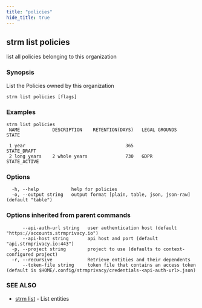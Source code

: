 ```yaml
---
title: "policies"
hide_title: true
---
```

## strm list policies

list all policies belonging to this organization

### Synopsis

List the Policies owned by this organization

```
strm list policies [flags]
```

### Examples

```
strm list policies
 NAME            DESCRIPTION    RETENTION(DAYS)   LEGAL GROUNDS           STATE

 1 year                                     365                    STATE_DRAFT
 2 long years    2 whole years              730   GDPR             STATE_ACTIVE
```

### Options

```
  -h, --help            help for policies
  -o, --output string   output format [plain, table, json, json-raw] (default "table")
```

### Options inherited from parent commands

```
      --api-auth-url string   user authentication host (default "https://accounts.strmprivacy.io")
      --api-host string       api host and port (default "api.strmprivacy.io:443")
  -p, --project string        project to use (defaults to context-configured project)
  -r, --recursive             Retrieve entities and their dependents
      --token-file string     token file that contains an access token (default is $HOME/.config/strmprivacy/credentials-<api-auth-url>.json)
```

### SEE ALSO

* [strm list](docs/04-reference/01-cli-reference/strm/list/index.md)	 - List entities

